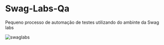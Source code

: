# Swag-Labs-Qa

Pequeno processo de automação de testes utilizando do ambinte da Swag labs


![swaglabs](https://github.com/user-attachments/assets/33233821-d989-42fa-b5e5-46efe8a9eb7a)